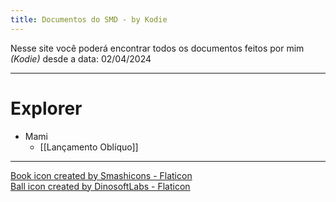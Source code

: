 ```yaml
---
title: Documentos do SMD - by Kodie
---
```

Nesse site você poderá encontrar todos os documentos feitos por mim _(Kodie)_ desde a data:
02/04/2024

---
# Explorer

- Mami
	- [[Lançamento Oblíquo]]

---


<a href="https://www.flaticon.com/free-icons/book" title="book icon">Book icon created by Smashicons - Flaticon</a>  
<a href="https://www.flaticon.com/free-icons/ball" title="ball icon">Ball icon created by DinosoftLabs - Flaticon</a>  